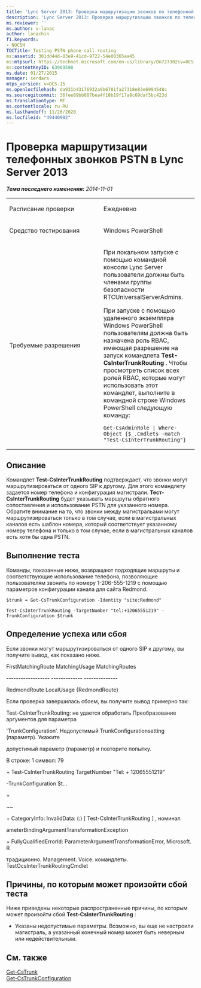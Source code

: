 ```yaml
---
title: 'Lync Server 2013: Проверка маршрутизации звонков по телефонной сети PSTN'
description: 'Lync Server 2013: Проверка маршрутизации звонков по телефонной сети PSTN.'
ms.reviewer: ''
ms.author: v-lanac
author: lanachin
f1.keywords:
- NOCSH
TOCTitle: Testing PSTN phone call routing
ms:assetid: 301dd44d-03e9-41cd-9722-54e00365aa45
ms:mtpsurl: https://technet.microsoft.com/en-us/library/Dn727302(v=OCS.15)
ms:contentKeyID: 63969598
ms.date: 01/27/2015
manager: serdars
mtps_version: v=OCS.15
ms.openlocfilehash: da931b43176932a9b6781fa27318e83e6994548c
ms.sourcegitcommit: 36fee89bb887bea4f18b19f17a8c69daf5bc423d
ms.translationtype: MT
ms.contentlocale: ru-RU
ms.lasthandoff: 11/26/2020
ms.locfileid: "49440992"
---
```

# <a name="testing-pstn-phone-call-routing-in-lync-server-2013"></a>Проверка маршрутизации телефонных звонков PSTN в Lync Server 2013

<div data-xmlns="http://www.w3.org/1999/xhtml">

<div class="topic" data-xmlns="http://www.w3.org/1999/xhtml" data-msxsl="urn:schemas-microsoft-com:xslt" data-cs="https://msdn.microsoft.com/">

<div data-asp="https://msdn2.microsoft.com/asp">



</div>

<div id="mainSection">

<div id="mainBody">

<span> </span>

_**Тема последнего изменения:** 2014-11-01_


<table>
<colgroup>
<col style="width: 50%" />
<col style="width: 50%" />
</colgroup>
<tbody>
<tr class="odd">
<td><p>Расписание проверки</p></td>
<td><p>Ежедневно</p></td>
</tr>
<tr class="even">
<td><p>Средство тестирования</p></td>
<td><p>Windows PowerShell</p></td>
</tr>
<tr class="odd">
<td><p>Требуемые разрешения</p></td>
<td><p>При локальном запуске с помощью командной консоли Lync Server пользователи должны быть членами группы безопасности RTCUniversalServerAdmins.</p>
<p>При запуске с помощью удаленного экземпляра Windows PowerShell пользователям должна быть назначена роль RBAC, имеющая разрешение на запуск командлета <strong>Test-CsInterTrunkRouting</strong> . Чтобы просмотреть список всех ролей RBAC, которые могут использовать этот командлет, выполните в командной строке Windows PowerShell следующую команду:</p>
<pre><code>Get-CsAdminRole | Where-Object {$_.Cmdlets -match &quot;Test-CsInterTrunkRouting&quot;}</code></pre></td>
</tr>
</tbody>
</table>


<div>

## <a name="description"></a>Описание

Командлет **Test-CsInterTrunkRouting** подтверждает, что звонки могут маршрутизироваться от одного SIP к другому. Для этого командлету задается номер телефона и конфигурация магистрали. **Тест-CsInterTrunkRouting** будет указывать маршруты обратного сопоставления и использование PSTN для указанного номера. Обратите внимание на то, что звонки между магистральами могут маршрутизироваться только в том случае, если в магистральных каналов есть шаблон номера, который соответствует указанному номеру телефона и только в том случае, если в магистральных каналов есть хотя бы одна PSTN.

</div>

<div>

## <a name="running-the-test"></a>Выполнение теста

Команды, показанные ниже, возвращают подходящие маршруты и соответствующие использование телефона, позволяющие пользователям звонить по номеру 1-206-555-1219 с помощью параметров конфигурации канала для сайта Redmond.

    $trunk = Get-CsTrunkConfiguration -Identity "site:Redmond"
    
    Test-CsInterTrunkRouting -TargetNumber "tel:+12065551219" -TrunkConfiguration $trunk

</div>

<div>

## <a name="determining-success-or-failure"></a>Определение успеха или сбоя

Если звонки могут маршрутизироваться от одного SIP к другому, вы получите вывод, как показано ниже.

FirstMatchingRoute MatchingUsage MatchingRoutes

\------------------ ------------- --------------

RedmondRoute LocalUsage {RedmondRoute}

Если проверка завершилась сбоем, вы получите вывод примерно так:

Test-CsInterTrunkRouting: не удается обработать Преобразование аргументов для параметра

'TrunkConfiguration'. Недопустимый TrunkConfigurationsetting (параметр). Укажите

допустимый параметр (параметр) и повторите попытку.

В строке: 1 символ: 79

\+ Test-CsInterTrunkRouting TargetNumber "Tel: + 12065551219"

\-TrunkConfiguration $t...

\+

~~

\+ CategoryInfo: InvalidData: (:) \[ Test-CsInterTrunkRouting \] , номинал

ameterBindingArgumentTransformationException

\+ FullyQualifiedErrorId: ParameterArgumentTransformationError, Microsoft. R

традиционно. Management. Voice. командлеты. TestOcsInterTrunkRoutingCmdlet

</div>

<div>

## <a name="reasons-why-the-test-might-have-failed"></a>Причины, по которым может произойти сбой теста

Ниже приведены некоторые распространенные причины, по которым может произойти сбой **Test-CsInterTrunkRouting** :

  - Указаны недопустимые параметры. Возможно, вы еще не настроили магистраль, а указанный конечный номер может быть неверным или недействительным.

</div>

<div>

## <a name="see-also"></a>См. также


[Get-CsTrunk](https://docs.microsoft.com/powershell/module/skype/Get-CsTrunk)  
[Get-CsTrunkConfiguration](https://docs.microsoft.com/powershell/module/skype/Get-CsTrunkConfiguration)  
  

</div>

</div>

<span> </span>

</div>

</div>

</div>

